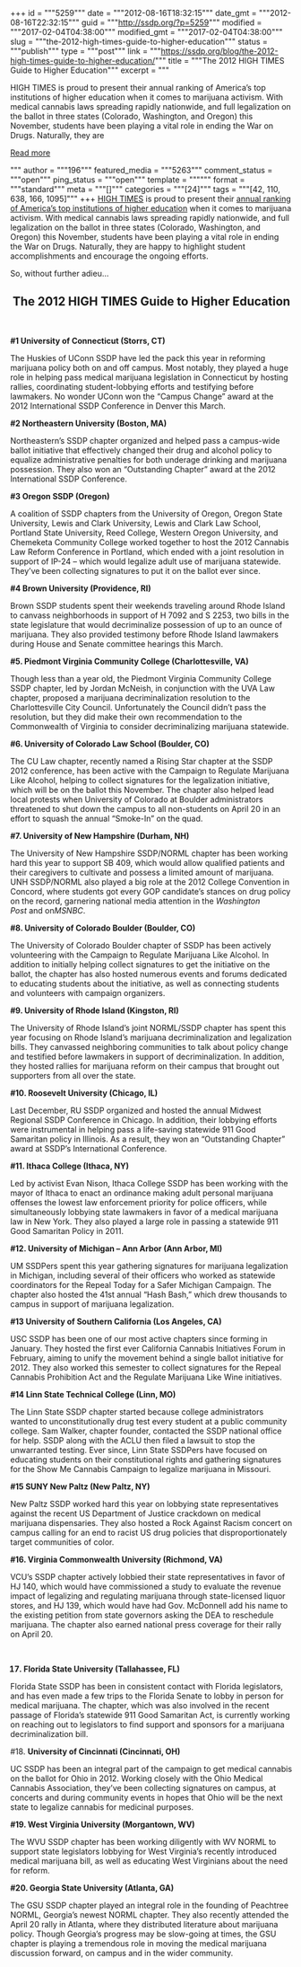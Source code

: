+++
id = """5259"""
date = """2012-08-16T18:32:15"""
date_gmt = """2012-08-16T22:32:15"""
guid = """http://ssdp.org/?p=5259"""
modified = """2017-02-04T04:38:00"""
modified_gmt = """2017-02-04T04:38:00"""
slug = """the-2012-high-times-guide-to-higher-education"""
status = """publish"""
type = """post"""
link = """https://ssdp.org/blog/the-2012-high-times-guide-to-higher-education/"""
title = """The 2012 HIGH TIMES Guide to Higher Education"""
excerpt = """<p>HIGH TIMES is proud to present their annual ranking of America’s top institutions of higher education when it comes to marijuana activism. With medical cannabis laws spreading rapidly nationwide, and full legalization on the ballot in three states (Colorado, Washington, and Oregon) this November, students have been playing a vital role in ending the War on Drugs. Naturally, they are</p>
<div class="h10"></div>
<p><a class="more-link2 flat" href="https://ssdp.org/blog/the-2012-high-times-guide-to-higher-education/">Read more</a></p>
"""
author = """196"""
featured_media = """5263"""
comment_status = """open"""
ping_status = """open"""
template = """"""
format = """standard"""
meta = """[]"""
categories = """[24]"""
tags = """[42, 110, 638, 166, 1095]"""
+++
<a href="http://hightimes.com/">HIGH TIMES</a> is proud to present their <a href="http://hightimes.com/legal/bean/7854">annual ranking of America’s top institutions of higher education</a> when it comes to marijuana activism. With medical cannabis laws spreading rapidly nationwide, and full legalization on the ballot in three states (Colorado, Washington, and Oregon) this November, students have been playing a vital role in ending the War on Drugs. Naturally, they are happy to highlight student accomplishments and encourage the ongoing efforts.



So, without further adieu&#8230;

<h2 style="text-align: center;"><strong>The 2012 HIGH TIMES Guide to Higher Education</strong></h2>

&nbsp;



<strong>#1 University of Connecticut (Storrs, CT)

</strong>The Huskies of UConn SSDP have led the pack this year in reforming marijuana policy both on and off campus. Most notably, they played a huge role in helping pass medical marijuana legislation in Connecticut by hosting rallies, coordinating student-lobbying efforts and testifying before lawmakers. No wonder UConn won the “Campus Change” award at the 2012 International SSDP Conference in Denver this March. <strong></strong>



<strong>#2 Northeastern University (Boston, MA)</strong>

Northeastern’s SSDP chapter organized and helped pass a campus-wide ballot initiative that effectively changed their drug and alcohol policy to equalize administrative penalties for both underage drinking and marijuana possession. They also won an “Outstanding Chapter” award at the 2012 International SSDP Conference.<strong></strong>



<strong>#3 Oregon SSDP (Oregon)</strong>

A coalition of SSDP chapters from the University of Oregon, Oregon State University, Lewis and Clark University, Lewis and Clark Law School, Portland State University, Reed College, Western Oregon University, and Chemeketa Community College worked together to host the 2012 Cannabis Law Reform Conference in Portland, which ended with a joint resolution in support of IP-24 – which would legalize adult use of marijuana statewide. They’ve been collecting signatures to put it on the ballot ever since. <strong></strong>



<strong>#4 Brown University (Providence, RI)</strong>

Brown SSDP students spent their weekends traveling around Rhode Island to canvass neighborhoods in support of H 7092 and S 2253, two bills in the state legislature that would decriminalize possession of up to an ounce of marijuana. They also provided testimony before Rhode Island lawmakers during House and Senate committee hearings this March. <strong></strong>



<strong>#5. Piedmont Virginia Community College (Charlottesville, VA)</strong>

Though less than a year old, the Piedmont Virginia Community College SSDP chapter, led by Jordan McNeish, in conjunction with the UVA Law chapter, proposed a marijuana decriminalization resolution to the Charlottesville City Council. Unfortunately the Council didn’t pass the resolution, but they did make their own recommendation to the Commonwealth of Virginia to consider decriminalizing marijuana statewide.<strong></strong>



<strong>#6. University of Colorado Law School (Boulder, CO)</strong>

The CU Law chapter, recently named a Rising Star chapter at the SSDP 2012 conference, has been active with the Campaign to Regulate Marijuana Like Alcohol, helping to collect signatures for the legalization initiative, which will be on the ballot this November. The chapter also helped lead local protests when University of Colorado at Boulder administrators threatened to shut down the campus to all non-students on April 20 in an effort to squash the annual “Smoke-In” on the quad.



<strong>

#7. University of New Hampshire (Durham, NH)

</strong>The University of New Hampshire SSDP/NORML chapter has been working hard this year to support SB 409, which would allow qualified patients and their caregivers to cultivate and possess a limited amount of marijuana. UNH SSDP/NORML also played a big role at the 2012 College Convention in Concord, where students got every GOP candidate’s stances on drug policy on the record, garnering national media attention in the <em>Washington Post</em> and on<em>MSNBC</em>.<strong></strong>



<strong>#8. University of Colorado Boulder (Boulder, CO)</strong>

The University of Colorado Boulder chapter of SSDP has been actively volunteering with the Campaign to Regulate Marijuana Like Alcohol. In addition to initially helping collect signatures to get the initiative on the ballot, the chapter has also hosted numerous events and forums dedicated to educating students about the initiative, as well as connecting students and volunteers with campaign organizers.<strong></strong>



<strong>#9. University of Rhode Island (Kingston, RI)</strong>

The University of Rhode Island’s joint NORML/SSDP chapter has spent this year focusing on Rhode Island’s marijuana decriminalization and legalization bills. They canvassed neighboring communities to talk about policy change and testified before lawmakers in support of decriminalization. In addition, they hosted rallies for marijuana reform on their campus that brought out supporters from all over the state. <strong></strong>



<strong>#10. Roosevelt University (Chicago, IL)

</strong>Last December, RU SSDP organized and hosted the annual Midwest Regional SSDP Conference in Chicago. In addition, their lobbying efforts were instrumental in helping pass a life-saving statewide 911 Good Samaritan policy in Illinois. As a result, they won an “Outstanding Chapter” award at SSDP’s International Conference. <strong></strong>



<strong>#11. Ithaca College (Ithaca, NY)

</strong>Led by activist Evan Nison, Ithaca College SSDP has been working with the mayor of Ithaca to enact an ordinance making adult personal marijuana offenses the lowest law enforcement priority for police officers, while simultaneously lobbying state lawmakers in favor of a medical marijuana law in New York. They also played a large role in passing a statewide 911 Good Samaritan Policy in 2011. <strong></strong>



<strong>#12. University of Michigan – Ann Arbor (Ann Arbor, MI)</strong>

UM SSDPers spent this year gathering signatures for marijuana legalization in Michigan, including several of their officers who worked as statewide coordinators for the Repeal Today for a Safer Michigan Campaign. The chapter also hosted the 41st annual “Hash Bash,” which drew thousands to campus in support of marijuana legalization. <strong></strong>



<strong>#13 University of Southern California (Los Angeles, CA)</strong>

USC SSDP has been one of our most active chapters since forming in January. They hosted the first ever California Cannabis Initiatives Forum in February, aiming to unify the movement behind a single ballot initiative for 2012. They also worked this semester to collect signatures for the Repeal Cannabis Prohibition Act and the Regulate Marijuana Like Wine initiatives. <strong></strong>



<strong>#14 Linn State Technical College (Linn, MO)</strong>

The Linn State SSDP chapter started because college administrators wanted to unconstitutionally drug test every student at a public community college. Sam Walker, chapter founder, contacted the SSDP national office for help. SSDP along with the ACLU then filed a lawsuit to stop the unwarranted testing. Ever since, Linn State SSDPers have focused on educating students on their constitutional rights and gathering signatures for the Show Me Cannabis Campaign to legalize marijuana in Missouri. <strong></strong>



<strong>#15 SUNY New Paltz (New Paltz, NY)</strong>

New Paltz SSDP worked hard this year on lobbying state representatives against the recent US Department of Justice crackdown on medical marijuana dispensaries. They also hosted a Rock Against Racism concert on campus calling for an end to racist US drug policies that disproportionately target communities of color.



<strong>

#16. Virginia Commonwealth University (Richmond, VA)

</strong>VCU’s SSDP chapter actively lobbied their state representatives in favor of HJ 140, which would have commissioned a study to evaluate the revenue impact of legalizing and regulating marijuana through state-licensed liquor stores, and HJ 139, which would have had Gov. McDonnell add his name to the existing petition from state governors asking the DEA to reschedule marijuana. The chapter also earned national press coverage for their rally on April 20.<strong>

</strong> <strong>

17. Florida State University (Tallahassee, FL)

</strong>Florida State SSDP has been in consistent contact with Florida legislators, and has even made a few trips to the Florida Senate to lobby in person for medical marijuana. The chapter, which was also involved in the recent passage of Florida’s statewide 911 Good Samaritan Act, is currently working on reaching out to legislators to find support and sponsors for a marijuana decriminalization bill.<strong></strong>



#18. <strong>University of Cincinnati (Cincinnati, OH)

</strong>UC SSDP has been an integral part of the campaign to get medical cannabis on the ballot for Ohio in 2012. Working closely with the Ohio Medical Cannabis Association, they’ve been collecting signatures on campus, at concerts and during community events in hopes that Ohio will be the next state to legalize cannabis for medicinal purposes. <strong></strong>



<strong>#19. West Virginia University (Morgantown, WV)</strong>

The WVU SSDP chapter has been working diligently with WV NORML to support state legislators lobbying for West Virginia’s recently introduced medical marijuana bill, as well as educating West Virginians about the need for reform. <strong></strong>



<strong>#20. Georgia State University (Atlanta, GA)</strong>

The GSU SSDP chapter played an integral role in the founding of Peachtree NORML, Georgia’s newest NORML chapter. They also recently attended the April 20 rally in Atlanta, where they distributed literature about marijuana policy. Though Georgia’s progress may be slow-going at times, the GSU chapter is playing a tremendous role in moving the medical marijuana discussion forward, on campus and in the wider community.
